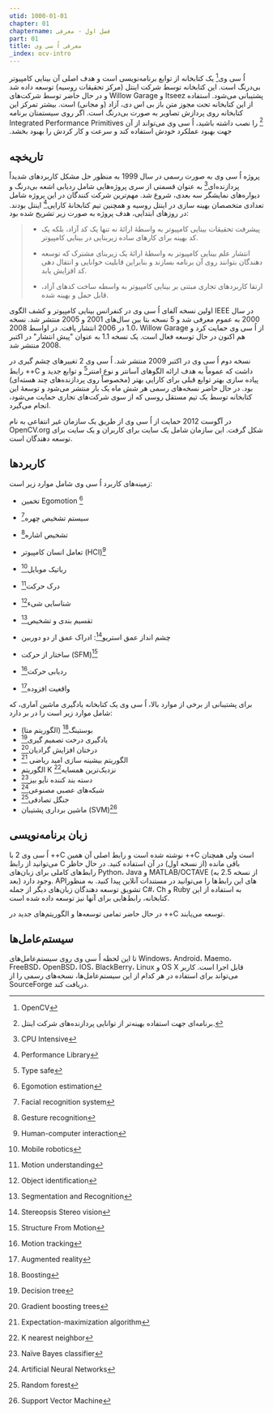 ```yaml
---
utid: 1000-01-01
chapter: 01
chaptername: فصل اول - معرفی
part: 01
title: معرفی اُ سی وی
_index: ocv-intro
---
```


اُ سی وی[^ 1] یک کتابخانه از توابع برنامه‌نویسی است و هدف اصلی آن بینایی کامپیوتر بی‌درنگ است. این کتابخانه توسط شرکت اینتل (مرکز تحقیقات روسیه) توسعه داده شد و در حال حاضر توسط شرکت‌های Willow Garage و Itseez پشتیبانی می‌شود. استفاده از این کتابخانه تحت مجوز متن باز بی اس دی، آزاد (و مجانی) است. بیشتر تمرکز این کتابخانه روی پردازش تصاویر به صورت بی‌درنگ است. اگر روی سیستمتان برنامه Integrated Performance Primitives ‫[^2] را نصب داشته باشید، اُ سی وی می‌تواند از آن جهت بهبود عملکرد خودش استفاده کند و سرعت و کار کردش را بهبود بخشد.



## تاریخچه

پروژه اُ سی وی به صورت رسمی در سال 1999 به منظور حل مشکل کاربردهای شدیداً پردازنده‌ای[^ 3] به عنوان قسمتی از سری پروژه‌هایی شامل ردیابی اشعه بی‌درنگ و دیواره‌های نمایشگر سه بعدی، شروع شد. مهم‌ترین شرکت کنندگان در این پروژه شامل تعدادی متخصصان بهینه سازی در اینتل روسیه و همچنین تیم کتابخانهٔ کارایی[^4] اینتل بودند. در روزهای ابتدایی، هدف پروژه به صورت زیر تشریح شده بود:

> - پیشرفت تحقیقات بینایی کامپیوتر به واسطهٔ ارائهٔ نه تنها یک کد آزاد، بلکه یک کد بهینه برای کارهای ساده زیربنایی در بینایی کامپیوتر.
>
>
> - انتشار علم بینایی کامپیوتر به واسطهٔ ارائهٔ یک زیربنای مشترک که توسعه دهندگان بتوانند روی آن برنامه بسازند و بنابراین قابلیت خوانایی و انتقال دهی کد افزایش یابد.
>
>
> - ارتقا کاربردهای تجاری مبتنی بر بینایی کامپیوتر به واسطه ساخت کدهای آزاد، قابل حمل و بهینه شده.

اولین نسخه آلفای اُ سی وی در کنفرانس بینایی کامپیوتر و کشف الگوی IEEE در سال 2000 به عموم معرفی شد و 5 نسخه بتا بین سال‌های 2001 و 2005 منتشر شد. نسخه 1.0 در 2006 انتشار یافت. در اواسط 2008، Willow Garage از اُ سی وی حمایت کرد و هم اکنون در حال توسعه فعال است. یک نسخه 1.1 به عنوان "پیش انتشار" در اکتبر 2008 منتشر شد.

نسخه دوم اُ سی وی در اکتبر 2009 منتشر شد. اُ سی وی 2 تغییرهای چشم گیری در رابط ++C داشت که عموماً به هدف ارائه الگوهای آسانتر و نوع امنتر[^5] و توابع جدید و پیاده سازی بهتر توابع قبلی برای کارایی بهتر (مخصوصاً روی پردازنده‌های چند هسته‌ای) بود. در حال حاضر نسخه‌های رسمی هر شش ماه یک بار منتشر می‌شود و توسعهٔ این کتابخانه توسط یک تیم مستقل روسی که از سوی شرکت‌های تجاری حمایت می‌شود، انجام می‌گیرد.

در آگوست 2012 حمایت از اُ سی وی از طریق یک سازمان غیر انتفاعی به نام OpenCV.org شکل گرفت. این سازمان شامل یک سایت برای کاربران و یک سایت برای توسعه دهندگان است.



## کاربردها

زمینه‌های کاربرد اُ سی وی شامل موارد زیر است:

-   تخمین Egomotion ‫[^6]

-   سیستم تشخیص چهره[^7]

-   تشخیص اشاره[^8]

-   تعامل انسان کامپیوتر (HCI)‫[^9]

-   رباتیک موبایل[^10]

-   درک حرکت[^11]

-   شناسایی شیء[^12]

-   تقسیم بندی و تشخیص[^13]

-   چشم انداز عمق استریو[^14]: ادراک عمق از دو دوربین

-   ساختار از حرکت (SFM)‫[^15]

-   ردیابی حرکت[^16]

-   واقعیت افزوده[^17]

برای پشتیبانی از برخی از موارد بالا، اُ سی وی یک کتابخانه یادگیری ماشین آماری، که شامل موارد زیر است را در بر دارد:

-   بوستینگ[^18] (الگوریتم متا)
-   یادگیری درخت تصمیم گیری[^19]
-   درختان افزایش گرادیان[^20]
-   الگوریتم بیشینه سازی امید ریاضی [^21]
-   الگوریتم K نزدیک‌ترین همسایه[^22]
-   دسته بند کننده ناَیو بیز[^23]
-   شبکه‌های عصبی مصنوعی[^24]
-   جنگل تصادفی[^25]
-   ماشین برداری پشتیبان (SVM)‫[^26]




## زبان برنامه‌نویسی

اُ سی وی 2 با ++C نوشته شده است و رابط اصلی آن همین ++C است ولی همچنان می‌توانید از رابط C باقی مانده (از نسخه اول) در آن استفاده کنید. در حال حاظر رابط‌های کاملی برای زبان‌های Python، Java و MATLAB/OCTAVE (از نسخه 2.5 به بعد) وجود دارد. APIهای این رابط‌ها را می‌توانید در مستندات آنلاین پیدا کنید. به منظور تشویق توسعه دهندگان زبان‌های دیگر از جمله C#، Ch و Ruby به استفاده از این کتابخانه، رابط‌هایی برای آنها نیز توسعه داده شده است.

در حال حاضر تمامی توسعه‌ها و الگوریتم‌های جدید در ++C توسعه می‌یابند.



## سیستم‌عامل‌ها

تا این لحظه اُ سی وی روی سیستم‌عامل‌های Windows، Android، Maemo، FreeBSD، OpenBSD، IOS، BlackBerry، Linux و OS X قابل اجرا است. کاربر می‌تواند برای استفاده در هر کدام از این سیستم‌عامل‌ها، نسخه‌های رسمی را از SourceForge دریافت کند.

[^1]: OpenCV

[^2]: برنامه‌ای جهت استفاده بهینه‌تر از توانایی پردازنده‌های شرکت اینتل.

[^3]: CPU Intensive

[^4]: Performance Library

[^5]: Type safe

[^6]: Egomotion estimation

[^7]: Facial recognition system

[^8]: Gesture recognition

[^9]: Human-computer interaction

[^10]: Mobile robotics

[^11]: Motion understanding

[^12]: Object identification

[^13]: Segmentation and Recognition

[^14]: Stereopsis Stereo vision

[^15]: Structure From Motion

[^16]: Motion tracking

[^17]: Augmented reality

[^18]: Boosting

[^19]: Decision tree

[^20]: Gradient boosting trees

[^21]: Expectation-maximization algorithm

[^22]: K nearest neighbor

[^23]: Naïve Bayes classifier

[^24]: Artificial Neural Networks

[^25]: Random forest

[^26]: Support Vector Machine